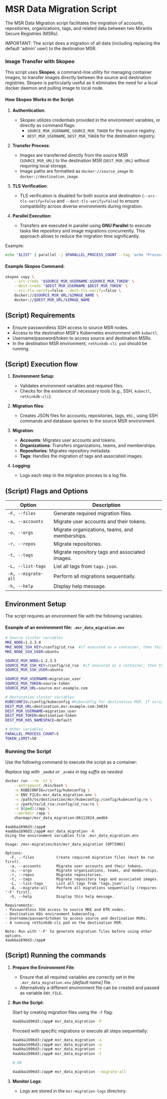 
# MSR Data Migration Script

The MSR Data Migration script facilitates the migration of accounts, repositories, organizations, tags, and related data between two Mirantis Secure Registries (MSRs).

IMPORTANT: The script does a migration of all data (including replacing the default 'admin' user) to the destination MSR.

### Image Transfer with Skopeo

This script uses **Skopeo**, a command-line utility for managing container images, to transfer images directly between the source and destination registries.
Skopeo is particularly useful as it eliminates the need for a local docker daemon and pulling image to local node.

#### How Skopeo Works in the Script:
1. **Authentication**:
   - Skopeo utilizes credentials provided in the environment variables, or directly as command flags:
     - `SOURCE_MSR_USERNAME`, `SOURCE_MSR_TOKEN` for the source registry.
     - `DEST_MSR_USERNAME`, `DEST_MSR_TOKEN` for the destination registry.

2. **Transfer Process**:
   - Images are transferred directly from the source MSR (`SOURCE_MSR_URL`) to the destination MSR (`DEST_MSR_URL`) without requiring local storage.
   - Image paths are formatted as `docker://source_image` to `docker://destination_image`.

3. **TLS Verification**:
   - TLS verification is disabled for both source and destination (`--src-tls-verify=false` and `--dest-tls-verify=false`) to ensure compatibility across diverse environments during migration.

4. **Parallel Execution**:
   - Transfers are executed in parallel using **GNU Parallel** to execute tasks like repository and image migrations concurrently. This approach allows to reduce the migration time significantly.

Example:
```bash
echo "$LIST" | parallel -j $PARALLEL_PROCESS_COUNT --tag 'echo "Processing {}"; <your_command_here>'
```

#### Example Skopeo Command:
```bash
skopeo copy \
    --src-creds "$SOURCE_MSR_USERNAME:$SOURCE_MSR_TOKEN" \
    --dest-creds "$DEST_MSR_USERNAME:$DEST_MSR_TOKEN" \
    --src-tls-verify=false --dest-tls-verify=false \
    docker://$SOURCE_MSR_URL/$IMAGE_NAME \
    docker://$DEST_MSR_URL/$IMAGE_NAME
```


## (Script) Requirements

- Ensure passwordless SSH access to source MSR nodes.
- Access to the destination MSR's Kubernetes environment with `kubectl`.
- Username/password/token to access source and destination MSRs.
- In the destination MSR environment, `rethinkdb-cli pod` should be running.

## (Script) Execution flow

1. **Environment Setup**:
   
   - Validates environment variables and required files.
   - Checks for the existence of necessary tools (e.g., SSH, `kubectl`, `rethinkdb-cli`).

3. **Migration files**:

   - Creates JSON files for accounts, repositories, tags, etc., using SSH commands and database queries to the source MSR environment.

4. **Migration**:
   - **Accounts**: Migrates user accounts and tokens.
   - **Organizations**: Transfers organizations, teams, and memberships.
   - **Repositories**: Migrates repository metadata.
   - **Tags**: Handles the migration of tags and associated images.

5. **Logging**:

   - Logs each step in the migration process to a log file.

## (Script) Flags and Options
| Option              | Description                                       |
|---------------------|---------------------------------------------------|
| `-F, --files`       | Generate required migration files.                |
| `-a, --accounts`    | Migrate user accounts and their tokens.           |
| `-o, --orgs`        | Migrate organizations, teams, and memberships.    |
| `-r, --repos`       | Migrate repositories.                             |
| `-t, --tags`        | Migrate repository tags and associated images.    |
| `-L, --list-tags`   | List all tags from `tags.json`.                   |
| `-A, --migrate-all` | Perform all migrations sequentially.              |
| `-h, --help`        | Display help message.                             |

## Environment Setup
The script requires an environment file with the following variables.

#### Example of an environment file: `.msr_data_migration.env`

```bash
# Source cluster variables
MKE_NODE=1.2.3.4
MKE_NODE_SSH_KEY=/config/id_rsa  #if executed as a container, then this is the path inside the container.
MKE_NODE_SSH_USER=ubuntu

SOURCE_MSR_NODE=1.2.3.5
SOURCE_MSR_SSH_KEY=/config/id_rsa  #if executed as a container, then this is the path inside the container.
SOURCE_MSR_SSH_USER=ubuntu

SOURCE_MSR_USERNAME=migration_user
SOURCE_MSR_TOKEN=source-token
SOURCE_MSR_URL=source.msr.example.com

# Destination cluster variables
KUBECONFIG=/config/kubeconfig #Kubeconfig for destination MSR. If script is executed as a container, then this is the path inside the container.
DEST_MSR_URL=destination.msr.example.com:34034
DEST_MSR_USERNAME=migration_user
DEST_MSR_TOKEN=destination-token
DEST_MSR_K8S_NAMESPACE=default

# Other variables
PARALLEL_PROCESS_COUNT=5
TOKEN_LIMIT=50
```

### Running the Script

Use the following command to execute the script as a container:

_Replace tag with `_amd64` or `_arm64` in tag suffix as needed._

```bash
docker run --rm -it \
    --entrypoint /bin/bash \
    -e KUBECONFIG=/config/kubeconfig \
    -e ENV_FILE=.msr_data_migration.env \
    -v /path/to/destination/msr/kubeconfig:/config/kubeconfig:ro \
    -v /path/to/id_rsa:/config/id_rsa:ro \
    -v $(pwd):/app \
    --workdir /app \
    sharmapr/msr_data_migration:06112024_amd64
```
```
4aabba1696d3:/app#
4aabba1696d3:/app# msr_data_migration -h
Using the environment variables file .msr_data_migration.env

Usage: /msr-migration/bin/msr_data_migration [OPTIONS]

Options:
  -F, --files          Create required migration files (must be run first).
  -a, --accounts       Migrate user accounts and their tokens.
  -o, --orgs           Migrate organizations, teams, and memberships.
  -r, --repos          Migrate repositories.
  -t, --tags           Migrate repository tags and associated images.
  -L, --list-tags      List all tags from 'tags.json'.
  -A, --migrate-all    Perform all migrations sequentially (requires '-F' first).
  -h, --help           Display this help message.

Requirements:
- Passwordless SSH access to source MKE and DTR nodes.
- Destination K8s environment kubeconfig.
- Username/password/token to access source and destination MSRs.
- A running rethinkdb-cli pod on the destination MSR.

Note: Run with '-F' to generate migration files before using other options.
4aabba1696d3:/app#
```


## (Script) Running the commands

1. **Prepare the Environment File**:
   
   - Ensure that all required variables are correctly set in the `.msr_data_migration.env` _[default name]_ file.
   - Alternatively a different environment file can be created and passed as variable `ENV_FILE`.

3. **Run the Script**:

   Start by creating migration files using the `-F` flag:
     ```bash
     4aabba1696d3:/app# msr_data_migration -F
     ```
     
   Proceed with specific migrations or execute all steps sequentially:
     ```bash
     4aabba1696d3:/app# msr_data_migration -a
     4aabba1696d3:/app# msr_data_migration -o
     4aabba1696d3:/app# msr_data_migration -r
     4aabba1696d3:/app# msr_data_migration -t

     # OR
     
     4aabba1696d3:/app# msr_data_migration --migrate-all
     ```

5. **Monitor Logs**:
   
   - Logs are stored in the `msr-migration-logs` directory.



  
